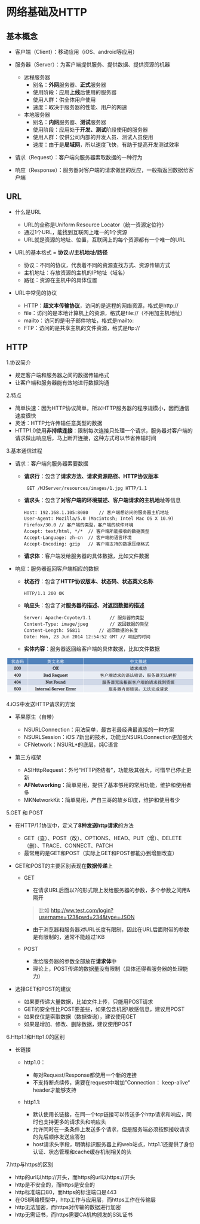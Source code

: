 # 网络基础及HTTP

## 基本概念

- 客户端（Client）：移动应用（iOS、android等应用）

- 服务器（Server）：为客户端提供服务、提供数据、提供资源的机器
	- 远程服务器
		- 别名：**外网**服务器、**正式**服务器
		- 使用阶段：应用**上线**后使用的服务器
		- 使用人群：供全体用户使用
		- 速度：取决于服务器的性能、用户的网速
	- 本地服务器
		- 别名：**内网**服务器、**测试**服务器
		- 使用阶段：应用处于**开发、测试**阶段使用的服务器
		- 使用人群：仅供公司内部的开发人员、测试人员使用
		- 速度：由于是**局域网**，所以速度飞快，有助于提高开发测试效率

- 请求（Request）：客户端向服务器索取数据的一种行为

- 响应（Response）：服务器对客户端的请求做出的反应，一般指返回数据给客户端

## URL

- 什么是URL

	- URL的全称是Uniform Resource Locator（统一资源定位符）
	- 通过1个URL，能找到互联网上唯一的1个资源
	- URL就是资源的地址、位置，互联网上的每个资源都有一个唯一的URL
	
- URL的基本格式 = **协议://主机地址/路径**

	- 协议：不同的协议，代表着不同的资源查找方式、资源传输方式
	- 主机地址：存放资源的主机的IP地址（域名）
	- 路径：资源在主机中的具体位置

- URL中常见的协议

	- HTTP：**超文本传输协议**，访问的是远程的网络资源，格式是http://
	- file：访问的是本地计算机上的资源，格式是file://（不用加主机地址）
	- mailto：访问的是电子邮件地址，格式是mailto:
	- FTP：访问的是共享主机的文件资源，格式是ftp://

## HTTP

1.协议简介

- 规定客户端和服务器之间的数据传输格式
- 让客户端和服务器能有效地进行数据沟通

2.特点

- 简单快速：因为HTTP协议简单，所以HTTP服务器的程序规模小，因而通信速度很快
- 灵活：HTTP允许传输任意类型的数据
- HTTP1.0使用**非持续连接**：限制每次连接只处理一个请求，服务器对客户端的请求做出响应后，马上断开连接，这种方式可以节省传输时间

3.基本通信过程

- 请求：客户端向服务器索要数据

	- **请求行**：包含了**请求方法、请求资源路径、HTTP协议版本**
	
		```
		 GET /MJServer/resources/images/1.jpg HTTP/1.1 
		```
	- **请求头**：包含了**对客户端的环境描述、客户端请求的主机地址**等信息
		
		```
		Host: 192.168.1.105:8080 	// 客户端想访问的服务器主机地址
		User-Agent: Mozilla/5.0 (Macintosh; Intel Mac OS X 10.9) Firefox/30.0 // 客户端的类型，客户端的软件环境
		Accept: text/html, */* 	// 客户端所能接收的数据类型
		Accept-Language: zh-cn 	// 客户端的语言环境
		Accept-Encoding: gzip 	// 客户端支持的数据压缩格式
		```
	- **请求体**：客户端发给服务器的具体数据，比如文件数据


- 响应：服务器返回客户端相应的数据

	- **状态行**：包含了**HTTP协议版本、状态码、状态英文名称**
	
		```
		HTTP/1.1 200 OK 
		```
		
	- **响应头**：包含了对**服务器的描述、对返回数据的描述**

		```
		Server: Apache-Coyote/1.1 		// 服务器的类型
		Content-Type: image/jpeg 		// 返回数据的类型
		Content-Length: 56811 		// 返回数据的长度
		Date: Mon, 23 Jun 2014 12:54:52 GMT // 响应的时间
		```
	- **实体内容**：服务器返回给客户端的具体数据，比如文件数据

![](./常见响应状态码.png)

4.iOS中发送HTTP请求的方案

- 苹果原生（自带）

	- NSURLConnection：用法简单，最古老最经典最直接的一种方案
	- NSURLSession：iOS 7新出的技术，功能比NSURLConnection更加强大
	- CFNetwork：NSURL*的底层，纯C语言

- 第三方框架

	- ASIHttpRequest：外号“HTTP终结者”，功能极其强大，可惜早已停止更新
	- **AFNetworking**：简单易用，提供了基本够用的常用功能，维护和使用者多
	- MKNetworkKit：简单易用，产自三哥的故乡印度，维护和使用者少

5.GET 和 POST
 
- 在HTTP/1.1协议中，定义了**8种发送http请求**的方法

	- GET（查）、POST（改）、OPTIONS、HEAD、PUT（增）、DELETE（删）、TRACE、CONNECT、PATCH
	- 最常用的是GET和POST（实际上GET和POST都能办到增删改查）

- GET和POST的主要区别表现在**数据传递**上
	
	- GET
		- 在请求URL后面以?的形式跟上发给服务器的参数，多个参数之间用&隔开

		> 比如
http://ww.test.com/login?username=123&pwd=234&type=JSON

		- 由于浏览器和服务器对URL长度有限制，因此在URL后面附带的参数是有限制的，通常不能超过1KB

	- POST
		- 发给服务器的参数全部放在**请求体**中
		- 理论上，POST传递的数据量没有限制（具体还得看服务器的处理能力）

- 选择GET和POST的建议

	- 如果要传递大量数据，比如文件上传，只能用POST请求
	- GET的安全性比POST要差些，如果包含机密\敏感信息，建议用POST
	- 如果仅仅是索取数据（数据查询），建议使用GET
	- 如果是增加、修改、删除数据，建议使用POST

6.Http1.1和Http1.0的区别

- 长链接
	- http1.0：
	
		- 每对Request/Response都使用一个新的连接
		- 不支持断点续传，需要在request中增加”Connection： keep-alive“ header才能够支持
	- http1.1:
	
		- 默认使用长链接，在同一个tcp链接可以传送多个http请求和响应，同时也支持更多的请求头和响应头 
		- 允许同时在一条条件上发送多个请求，但是服务端必须按照接收请求的先后顺序发送应答包
		- host请求头字段，明确标识服务器上的web站点，http1.1还提供了身份认证、状态管理和cache缓存机制相关的头

7.http与https的区别

- http的url以http://开头，而https的url以https://开头 
- http是不安全的，而https是安全的
- http标准端口80，而https的标注端口是443
- 在OSI网络模型中，http工作与应用层，而https工作在传输层
- http无法加密，而https对传输的数据进行加密
- http无需证书，而https需要CA机构颁发的SSL证书